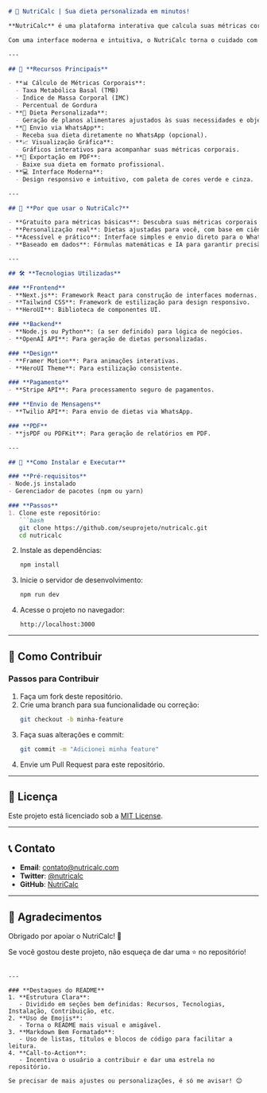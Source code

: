

```markdown
# 🥗 NutriCalc | Sua dieta personalizada em minutos!

**NutriCalc** é uma plataforma interativa que calcula suas métricas corporais (IMC, TMB e percentual de gordura) e gera uma dieta personalizada ajustada às suas necessidades. 🚀

Com uma interface moderna e intuitiva, o NutriCalc torna o cuidado com a saúde mais simples, acessível e eficiente. 💡

---

## 🌟 **Recursos Principais**

- **📊 Cálculo de Métricas Corporais**:
  - Taxa Metabólica Basal (TMB)
  - Índice de Massa Corporal (IMC)
  - Percentual de Gordura
- **🍎 Dieta Personalizada**:
  - Geração de planos alimentares ajustados às suas necessidades e objetivos.
- **📱 Envio via WhatsApp**:
  - Receba sua dieta diretamente no WhatsApp (opcional).
- **📈 Visualização Gráfica**:
  - Gráficos interativos para acompanhar suas métricas corporais.
- **💾 Exportação em PDF**:
  - Baixe sua dieta em formato profissional.
- **💻 Interface Moderna**:
  - Design responsivo e intuitivo, com paleta de cores verde e cinza.

---

## 🧐 **Por que usar o NutriCalc?**

- **Gratuito para métricas básicas**: Descubra suas métricas corporais sem custo.
- **Personalização real**: Dietas ajustadas para você, com base em ciência e inteligência artificial.
- **Acessível e prático**: Interface simples e envio direto para o WhatsApp.
- **Baseado em dados**: Fórmulas matemáticas e IA para garantir precisão.

---

## 🛠️ **Tecnologias Utilizadas**

### **Frontend**
- **Next.js**: Framework React para construção de interfaces modernas.
- **Tailwind CSS**: Framework de estilização para design responsivo.
- **HeroUI**: Biblioteca de componentes UI.

### **Backend**
- **Node.js ou Python**: (a ser definido) para lógica de negócios.
- **OpenAI API**: Para geração de dietas personalizadas.

### **Design**
- **Framer Motion**: Para animações interativas.
- **HeroUI Theme**: Para estilização consistente.

### **Pagamento**
- **Stripe API**: Para processamento seguro de pagamentos.

### **Envio de Mensagens**
- **Twilio API**: Para envio de dietas via WhatsApp.

### **PDF**
- **jsPDF ou PDFKit**: Para geração de relatórios em PDF.

---

## 🚀 **Como Instalar e Executar**

### **Pré-requisitos**
- Node.js instalado
- Gerenciador de pacotes (npm ou yarn)

### **Passos**
1. Clone este repositório:
   ```bash
   git clone https://github.com/seuprojeto/nutricalc.git
   cd nutricalc
   ```

2. Instale as dependências:
   ```bash
   npm install
   ```

3. Inicie o servidor de desenvolvimento:
   ```bash
   npm run dev
   ```

4. Acesse o projeto no navegador:
   ```
   http://localhost:3000
   ```

---

## 🤝 **Como Contribuir**

### **Passos para Contribuir**
1. Faça um fork deste repositório.
2. Crie uma branch para sua funcionalidade ou correção:
   ```bash
   git checkout -b minha-feature
   ```
3. Faça suas alterações e commit:
   ```bash
   git commit -m "Adicionei minha feature"
   ```
4. Envie um Pull Request para este repositório.

---

## 📄 **Licença**

Este projeto está licenciado sob a [MIT License](LICENSE).

---

## 📞 **Contato**

- **Email**: contato@nutricalc.com
- **Twitter**: [@nutricalc](https://twitter.com/nutricalc)
- **GitHub**: [NutriCalc](https://github.com/seuprojeto/nutricalc)

---

## 💚 **Agradecimentos**

Obrigado por apoiar o NutriCalc! 💚

Se você gostou deste projeto, não esqueça de dar uma ⭐ no repositório!
```

---

### **Destaques do README**
1. **Estrutura Clara**:
   - Dividido em seções bem definidas: Recursos, Tecnologias, Instalação, Contribuição, etc.
2. **Uso de Emojis**:
   - Torna o README mais visual e amigável.
3. **Markdown Bem Formatado**:
   - Uso de listas, títulos e blocos de código para facilitar a leitura.
4. **Call-to-Action**:
   - Incentiva o usuário a contribuir e dar uma estrela no repositório.

Se precisar de mais ajustes ou personalizações, é só me avisar! 😊